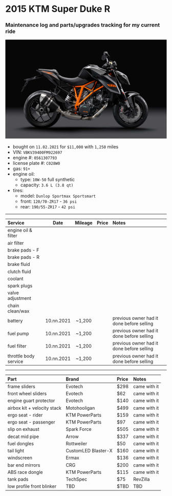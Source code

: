 # 2015 KTM Super Duke R
### Maintenance log and parts/upgrades tracking for my current ride

![](/pic.jpg)

- bought on `11.02.2021` for `$11,000` with `1,250` miles
- VIN: `VBKV39400FM922697`
- engine #: `0561307793`
- license plate #: `C028W0`
- gas: `91+`
- engine oil:
  - type: `10W-50` full synthetic
  - capacity: `3.6 L (3.8 qt)`
- tires:
  - model: `Dunlop Sportmax Sportsmart`
  - front: `120/70-ZR17` - `36 psi`
  - rear: `190/55-ZR17` - `42 psi`

*****

| Service               | Date       | Mileage    | Price      | Notes                                     |
| :-------------------- | :--------: | :--------: | :--------- | :---------------------------------------- |
| engine oil & filter   |            |            |            |                                           |
| air filter            |            |            |            |                                           |
| brake pads - F        |            |            |            |                                           |
| brake pads - R        |            |            |            |                                           |
| brake fluid           |            |            |            |                                           |
| clutch fluid          |            |            |            |                                           |
| coolant               |            |            |            |                                           |
| spark plugs           |            |            |            |                                           |
| valve adjustment      |            |            |            |                                           |
| chain clean/wax       |            |            |            |                                           |
| battery               | 10.nn.2021 | ~1,200     |            | previous owner had it done before selling |
| fuel pump             | 10.nn.2021 | ~1,200     |            | previous owner had it done before selling |
| fuel filter           | 10.nn.2021 | ~1,200     |            | previous owner had it done before selling |
| throttle body service | 10.nn.2021 | ~1,200     |            | previous owner had it done before selling |

*****

| Part                        | Brand               | Price      | Notes            |
| :-------------------------- | :------------------ | :--------- | :--------------- |
| frame sliders               | Evotech             | $298       | came with it     |
| front wheel sliders         | Evotech             | $62        | came with it     |
| engine guart protector      | Evotech             | $140       | came with it     |
| airbox kit + velocity stack | Motohooligan        | $499       | came with it     |
| ergo seat - rider           | KTM PowerParts      | $159       | came with it     |
| ergo seat - passenger       | KTM PowerParts      | $97        | came with it     |
| slip on exhaust             | Spark Force         | $505       | came with it     |
| decat mid pipe              | Arrow               | $337       | came with it     |
| fuel dongles                | Rottweiler          | $50        | came with it     |
| tail light                  | CustomLED Blaster-X | $160       | came with it     |
| windscreen                  | Ermax               | $136       | came with it     |
| bar end mirrors             | CRG                 | $200       | came with it     |
| ABS race dongle             | KTM PowerParts      | $115       | came with it     |
| tank pads                   | TechSpec            | $75        | RevZilla         |
| low profile front blinker   | TBD                 | $TBD       | TBD              |

